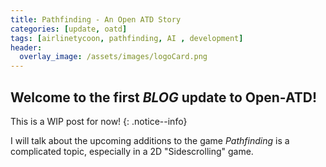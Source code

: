 ```yaml
---
title: Pathfinding - An Open ATD Story
categories: [update, oatd]
tags: [airlinetycoon, pathfinding, AI , development]
header:
  overlay_image: /assets/images/logoCard.png
---
```


## Welcome to the first *BLOG* update to Open-ATD!

This is a WIP post for now!
{: .notice--info}

I will talk about the upcoming additions to the game
*Pathfinding* is a complicated topic, especially in a 2D "Sidescrolling" game.

